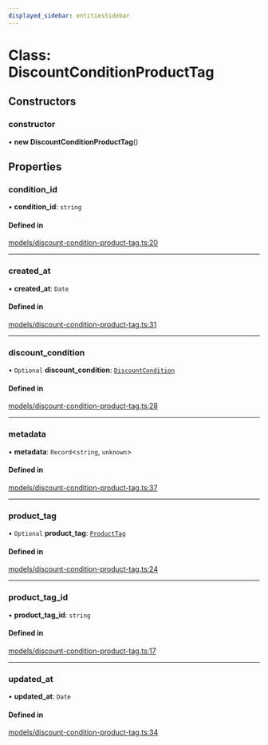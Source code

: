 ```yaml
---
displayed_sidebar: entitiesSidebar
---
```


# Class: DiscountConditionProductTag

## Constructors

### constructor

• **new DiscountConditionProductTag**()

## Properties

### condition\_id

• **condition\_id**: `string`

#### Defined in

[models/discount-condition-product-tag.ts:20](https://github.com/hieunguyenzzz/medusa/blob/0b0d50b4/packages/medusa/src/models/discount-condition-product-tag.ts#L20)

___

### created\_at

• **created\_at**: `Date`

#### Defined in

[models/discount-condition-product-tag.ts:31](https://github.com/hieunguyenzzz/medusa/blob/0b0d50b4/packages/medusa/src/models/discount-condition-product-tag.ts#L31)

___

### discount\_condition

• `Optional` **discount\_condition**: [`DiscountCondition`](DiscountCondition.md)

#### Defined in

[models/discount-condition-product-tag.ts:28](https://github.com/hieunguyenzzz/medusa/blob/0b0d50b4/packages/medusa/src/models/discount-condition-product-tag.ts#L28)

___

### metadata

• **metadata**: `Record`<`string`, `unknown`\>

#### Defined in

[models/discount-condition-product-tag.ts:37](https://github.com/hieunguyenzzz/medusa/blob/0b0d50b4/packages/medusa/src/models/discount-condition-product-tag.ts#L37)

___

### product\_tag

• `Optional` **product\_tag**: [`ProductTag`](ProductTag.md)

#### Defined in

[models/discount-condition-product-tag.ts:24](https://github.com/hieunguyenzzz/medusa/blob/0b0d50b4/packages/medusa/src/models/discount-condition-product-tag.ts#L24)

___

### product\_tag\_id

• **product\_tag\_id**: `string`

#### Defined in

[models/discount-condition-product-tag.ts:17](https://github.com/hieunguyenzzz/medusa/blob/0b0d50b4/packages/medusa/src/models/discount-condition-product-tag.ts#L17)

___

### updated\_at

• **updated\_at**: `Date`

#### Defined in

[models/discount-condition-product-tag.ts:34](https://github.com/hieunguyenzzz/medusa/blob/0b0d50b4/packages/medusa/src/models/discount-condition-product-tag.ts#L34)
